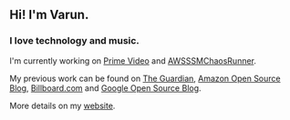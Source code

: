 ## Hi! I'm Varun.
### I love technology and music.
I'm currently working on [Prime Video](https://www.primevideo.com/) and [AWSSSMChaosRunner](https://github.com/amzn/awsssmchaosrunner).

My previous work can be found on [The Guardian](http://www.theguardian.com/music/2015/jul/23/hip-hop-kanye-west-beats-bob-dylan-breadth-lyrical-vocabulary), [Amazon Open Source Blog](https://aws.amazon.com/blogs/opensource/building-resilient-services-at-prime-video-with-chaos-engineering/), [Billboard.com](http://www.billboard.com/articles/news/6851556/most-profane-artists-most-swear-words-lyrics) and [Google Open Source Blog](https://opensource.googleblog.com/2012/11/students-mixxx-it-up-over-summer.html).

More details on my [website](https://varunjewalikar.com/#projects).
